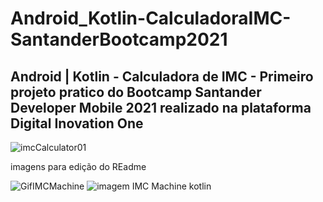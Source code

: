 # Android_Kotlin-CalculadoraIMC-SantanderBootcamp2021
## Android | Kotlin - Calculadora de IMC - Primeiro projeto pratico do Bootcamp Santander Developer Mobile 2021 realizado na plataforma Digital Inovation One


![imcCalculator01](https://user-images.githubusercontent.com/10172471/124865051-5a684680-df90-11eb-861c-f038975b3f69.JPG)


imagens para edição do REadme

![GifIMCMachine](https://user-images.githubusercontent.com/10172471/125567886-256bed62-350d-408e-a0d2-2113866579f8.gif)
![imagem IMC Machine kotlin](https://user-images.githubusercontent.com/10172471/125567902-5748c834-9b47-4728-84fc-1dd15d04e8ae.JPG)

